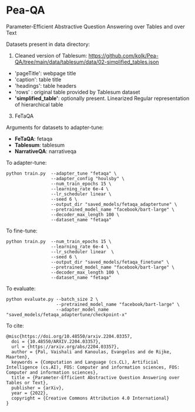 # Pea-QA
Parameter-Efficient Abstractive Question Answering over Tables and over Text

Datasets present in data directory:
1. Cleaned version of Tablesum: https://github.com/kolk/Pea-QA/tree/main/data/tablesum/data/02-simplified_tables.json
+ 'pageTitle': webpage title
+ 'caption': table title
+ 'headings': table headers
+ 'rows' : original table provided by Tablesum dataset
+ **'simplified_table'**: optionally present.  Linearized Regular representation of hierarchical table
3. FeTaQA 

Arguments for datasets to adapter-tune:
+ **FeTaQA**: fetaqa
+ **Tablesum**: tablesum
+ **NarrativeQA**: narrativeqa

To adapter-tune:
```
python train.py  --adapter_tune "fetaqa" \
                 --adapter_config "houlsby" \
                 --num_train_epochs 15 \
                 --learning_rate 6e-4 \
                 --lr_scheduler linear \
                 --seed 6 \
                 --output_dir "saved_models/fetaqa_adaptertune" \
                 --pretrained_model_name "facebook/bart-large" \
                 --decoder_max_length 100 \
                 --dataset_name "fetaqa"
```

To fine-tune:
```
python train.py  --num_train_epochs 15 \
                 --learning_rate 6e-4 \
                 --lr_scheduler linear  \
                 --seed 6 \
                 --output_dir "saved_models/fetaqa_finetune" \
                 --pretrained_model_name "facebook/bart-large" \
                 --decoder_max_length 100 \
                 --dataset_name "fetaqa"
```

To evaluate:
```
python evaluate.py --batch_size 2 \
                   --pretrained_model_name "facebook/bart-large" \
                   --adapter_model_name "saved_models/fetaqa_adaptertune/checkpoint-x"
```

To cite:
```
@misc{https://doi.org/10.48550/arxiv.2204.03357,
  doi = {10.48550/ARXIV.2204.03357},
  url = {https://arxiv.org/abs/2204.03357},
  author = {Pal, Vaishali and Kanoulas, Evangelos and de Rijke, Maarten},
  keywords = {Computation and Language (cs.CL), Artificial Intelligence (cs.AI), FOS: Computer and information sciences, FOS: Computer and information sciences},
  title = {Parameter-Efficient Abstractive Question Answering over Tables or Text},
  publisher = {arXiv},
  year = {2022},
  copyright = {Creative Commons Attribution 4.0 International}
}
```
